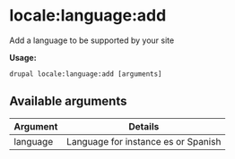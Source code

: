# locale:language:add
Add a language to be supported by your site

**Usage:**
```
drupal locale:language:add [arguments]
```

## Available arguments
Argument | Details
---------|-------------
language | Language for instance es or Spanish
